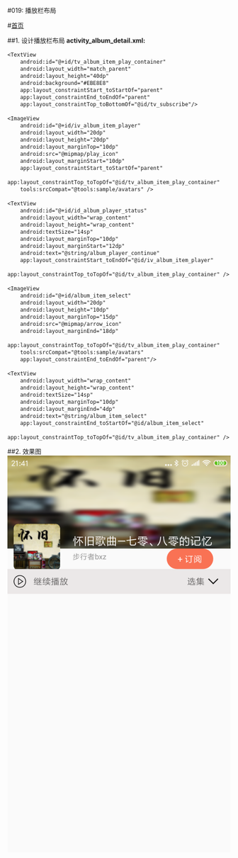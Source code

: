 #019: 播放栏布局

#[首页](./../README.md)

##1. 设计播放栏布局
**activity_album_detail.xml:**

	<TextView
        android:id="@+id/tv_album_item_play_container"
        android:layout_width="match_parent"
        android:layout_height="40dp"
        android:background="#EBE8E8"
        app:layout_constraintStart_toStartOf="parent"
        app:layout_constraintEnd_toEndOf="parent"
        app:layout_constraintTop_toBottomOf="@id/tv_subscribe"/>

    <ImageView
        android:id="@+id/iv_album_item_player"
        android:layout_width="20dp"
        android:layout_height="20dp"
        android:layout_marginTop="10dp"
        android:src="@mipmap/play_icon"
        android:layout_marginStart="10dp"
        app:layout_constraintStart_toStartOf="parent"
        app:layout_constraintTop_toTopOf="@id/tv_album_item_play_container"
        tools:srcCompat="@tools:sample/avatars" />

    <TextView
        android:id="@+id/id_album_player_status"
        android:layout_width="wrap_content"
        android:layout_height="wrap_content"
        android:textSize="14sp"
        android:layout_marginTop="10dp"
        android:layout_marginStart="12dp"
        android:text="@string/album_player_continue"
        app:layout_constraintStart_toEndOf="@id/iv_album_item_player"
        app:layout_constraintTop_toTopOf="@id/tv_album_item_play_container" />

    <ImageView
        android:id="@+id/album_item_select"
        android:layout_width="20dp"
        android:layout_height="10dp"
        android:layout_marginTop="15dp"
        android:src="@mipmap/arrow_icon"
        android:layout_marginEnd="18dp"
        app:layout_constraintTop_toTopOf="@id/tv_album_item_play_container"
        tools:srcCompat="@tools:sample/avatars"
        app:layout_constraintEnd_toEndOf="parent"/>

    <TextView
        android:layout_width="wrap_content"
        android:layout_height="wrap_content"
        android:textSize="14sp"
        android:layout_marginTop="10dp"
        android:layout_marginEnd="4dp"
        android:text="@string/album_item_select"
        app:layout_constraintEnd_toStartOf="@id/album_item_select"
        app:layout_constraintTop_toTopOf="@id/tv_album_item_play_container" />

##2. 效果图
![效果图](./pics/AlbumDetailPlayBarLayout.png)